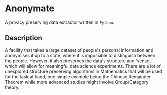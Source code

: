 # Anonymate
A privacy preserving data extractor written in `Python`.

## Description

A facility that takes a large dataset of people's personal information and anonymises it up to a state, where it is impossible to distinguish between the people. However, it also preserves the data's structure and 'sense', which will allow for meaningful data science experiments. There are a lot of unexplored structure preserving algorithms in Mathematics that will be used for the task at hand, one simple example being the Chinese Remainder Theorem while more advanced studies might involve Group/Category theory. 

